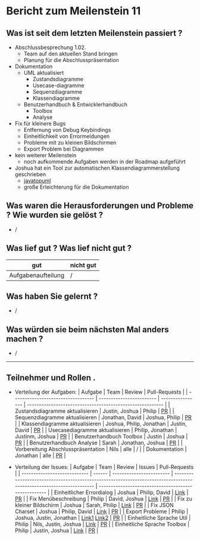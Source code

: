 # Bericht zum Meilenstein 11

## Was ist seit dem letzten Meilenstein passiert ?
- Abschlussbesprechung 1.02.
    - Team auf den aktuellen Stand bringen
    - Planung für die Abschlusspräsentation
- Dokumentation 
    - UML aktualisiert
        - Zustandsdiagramme
        - Usecase-diagramme
        - Sequenzdiagramme
        - Klassendiagramme
    - Benutzerhandbuch & Entwicklerhandbuch
        - Toolbox
        - Analyse
- Fix für kleinere Bugs
    - Entfernung von Debug Keybindings
    - Einheitlichkeit von Errormeldungen
    - Probleme mit zu kleinen Bildschirmen
    - Export Problem bei Diagrammen
- kein weiterer Meilenstein
    - noch aufkommende Aufgaben werden in der Roadmap aufgeführt 
- Joshua hat ein Tool zur automatischen Klassendiagrammerstellung geschrieben 
    - [javatopuml](https://www.npmjs.com/package/javatopuml)
    - große Erleichterung für die Dokumentation

## Was waren die Herausforderungen und Probleme ? Wie wurden sie gelöst ?
- /

## Was lief gut ? Was lief nicht gut ?
| gut                | nicht gut |
| ------------------ | --------- |
| Aufgabenaufteilung | /         |

## Was haben Sie gelernt ?
- /

## Was würden sie beim nächsten Mal anders machen ?
- /

---
## Teilnehmer und Rollen .

- Verteilung der Aufgaben:
    | Aufgabe                            | Team                     | Review           | Pull-Requests                                             |
    | ---------------------------------- | ------------------------ | ---------------- | --------------------------------------------------------- |
    | Zustandsdiagramme aktualisieren    | Justin, Joshua           | Philip           | [PR](https://github.com/weichware10/dokumente/pull/22)    |
    | Sequenzdiagramme aktualisieren     | Jonathan, David          | Joshua, Philip   | [PR](https://github.com/weichware10/dokumente/pull/26)    |
    | Klassendiagramme aktualisieren     | Joshua, Philip, Jonathan | Justin, David    | [PR](https://github.com/weichware10/dokumente/pull/23)    |
    | Usecasediagramme aktualisieren     | Philip, Jonathan         | Justinm, Joshua  | [PR](https://github.com/weichware10/dokumente/pull/24)    |
    | Benutzerhandbuch Toolbox           | Justin                   | Joshua           | [PR](https://github.com/weichware10/dokumente/pull/21)    |
    | Benutzerhandbuch Analyse           | Sarah                    | Jonathan, Joshua | [PR](https://github.com/weichware10/dokumente/pull/28)    |
    | Vorbereitung Abschlusspräsentation | Nils                     | alle             | /                                                         |
    | Dokumentation                      | Jonathan                 | alle             | [PR](https://github.com/weichware10/meilensteine/pull/71) |

- Verteilung der Issues:
    | Aufgabe                      | Team   | Review                   | Issues                                                                                                              | Pull-Requests                                        |
    | ---------------------------- | ------ | ------------------------ | ------------------------------------------------------------------------------------------------------------------- | ---------------------------------------------------- |
    | Einheitlicher Errordialog    | Joshua | Philip, David            | [Link](https://github.com/weichware10/toolbox/issues/32)                                                            | [PR](https://github.com/weichware10/toolbox/pull/33) |
    | Fix Menübeschreibung         | Philip | David, Joshua            | [Link](https://github.com/weichware10/analyse/issues/18)                                                            | [PR](https://github.com/weichware10/analyse/pull/19) |
    | Fix zu kleiner Bildschirm    | Joshua | Sarah, Philip            | [Link](https://github.com/weichware10/analyse/issues/21)                                                            | [PR](https://github.com/weichware10/analyse/pull/22) |
    | Fix JSON Charset             | Joshua | Philip, David            | [Link](https://github.com/weichware10/util/issues/40)                                                               | [PR](https://github.com/weichware10/util/pull/42)    |
    | Export Probleme              | Philip | Joshua, Justin, Jonathan | [Link1](https://github.com/weichware10/analyse/issues/15) [Link2](https://github.com/weichware10/analyse/issues/16) | [PR](https://github.com/weichware10/analyse/pull/17) |
    | Einheitliche Sprache Util    | Philip | Nils, Justin, Joshua     | [Link](https://github.com/weichware10/util/issues/44)                                                               | [PR](https://github.com/weichware10/util/pull/45)    |
    | Einheitliche Sprache Toolbox | Philip | Justin, Joshua           | [Link](https://github.com/weichware10/toolbox/issues/13)                                                            | [PR](https://github.com/weichware10/toolbox/pull/34) |